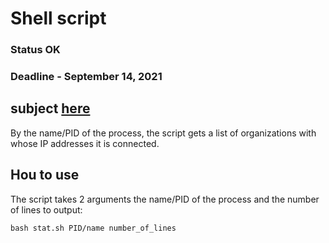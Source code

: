 # Shell script
### Status OK
### Deadline - September 14, 2021
## subject [here](./subject.md)
By the name/PID of the process, the script gets a list of organizations with whose IP addresses it is connected.

## Hou to use
The script takes 2 arguments the name/PID of the process and the number of lines to output:
```
bash stat.sh PID/name number_of_lines
```
